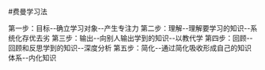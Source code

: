 #费曼学习法

第一步：目标--确立学习对象--产生专注力
第二步：理解--理解要学习的知识--系统化存优去劣
第三步：输出--向别人输出学到的知识--以教代学
第四步：回顾--回顾和反思学到的知识--深度分析
第五步：简化--通过简化吸收形成自己的知识体系--内化知识
